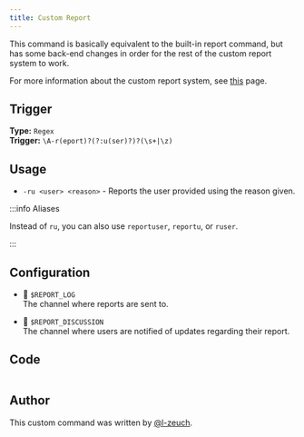 ```yaml
---
title: Custom Report
---
```


This command is basically equivalent to the built-in report command, but has some back-end changes in order for the rest of the custom report system to work.

For more information about the custom report system, see [this](overview) page.

## Trigger

**Type:** `Regex`<br />
**Trigger:** `\A-r(eport)?(?:u(ser)?)?(\s+|\z)`

## Usage

- `-ru <user> <reason>` - Reports the user provided using the reason given.

:::info Aliases

Instead of `ru`, you can also use `reportuser`, `reportu`, or `ruser`.

:::

## Configuration

- 📌 `$REPORT_LOG`<br />
  The channel where reports are sent to.

- 📌 `$REPORT_DISCUSSION`<br />
  The channel where users are notified of updates regarding their report.

## Code

```go file=../../../../src/moderation/report_system/custom_report.go.tmpl

```

## Author

This custom command was written by [@l-zeuch](https://github.com/l-zeuch).
